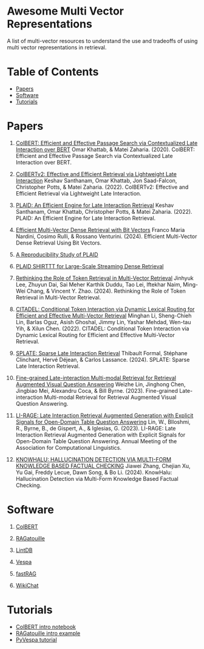 # Awesome Multi Vector Representations
A list of multi-vector resources to understand the use and tradeoffs of using multi vector representations in retrieval.

# Table of Contents
- [Papers](https://github.com/DeployQL/awesome-multi-vector/edit/main/README.md#papers)
- [Software](https://github.com/DeployQL/awesome-multi-vector/edit/main/README.md#software)
- [Tutorials](https://github.com/DeployQL/awesome-multi-vector/edit/main/README.md#tutorials)

# Papers

1. [ColBERT: Efficient and Effective Passage Search via Contextualized Late Interaction over BERT](https://arxiv.org/pdf/2004.12832)
Omar Khattab, & Matei Zaharia. (2020). ColBERT: Efficient and Effective Passage Search via Contextualized Late Interaction over BERT.

2. [ColBERTv2: Effective and Efficient Retrieval via Lightweight Late Interaction](https://arxiv.org/pdf/2112.01488)
Keshav Santhanam, Omar Khattab, Jon Saad-Falcon, Christopher Potts, & Matei Zaharia. (2022). ColBERTv2: Effective and Efficient Retrieval via Lightweight Late Interaction.

3. [PLAID: An Efficient Engine for Late Interaction Retrieval](https://arxiv.org/pdf/2205.09707)
Keshav Santhanam, Omar Khattab, Christopher Potts, & Matei Zaharia. (2022). PLAID: An Efficient Engine for Late Interaction Retrieval.

4. [Efficient Multi-Vector Dense Retrieval with Bit Vectors](https://arxiv.org/pdf/2309.17133)
Franco Maria Nardini, Cosimo Rulli, & Rossano Venturini. (2024). Efficient Multi-Vector Dense Retrieval Using Bit Vectors.

5. [A Reproducibility Study of PLAID](https://arxiv.org/pdf/2404.14989)

6. [PLAID SHIRTTT for Large-Scale Streaming Dense Retrieval](https://arxiv.org/pdf/2405.00975)

7. [Rethinking the Role of Token Retrieval in Multi-Vector Retrieval](https://arxiv.org/pdf/2304.01982)
Jinhyuk Lee, Zhuyun Dai, Sai Meher Karthik Duddu, Tao Lei, Iftekhar Naim, Ming-Wei Chang, & Vincent Y. Zhao. (2024). Rethinking the Role of Token Retrieval in Multi-Vector Retrieval.

8. [CITADEL: Conditional Token Interaction via Dynamic Lexical Routing for Efficient and Effective Multi-Vector Retrieval](https://arxiv.org/pdf/2211.10411)
Minghan Li, Sheng-Chieh Lin, Barlas Oguz, Asish Ghoshal, Jimmy Lin, Yashar Mehdad, Wen-tau Yih, & Xilun Chen. (2022). CITADEL: Conditional Token Interaction via Dynamic Lexical Routing for Efficient and Effective Multi-Vector Retrieval.

9. [SPLATE: Sparse Late Interaction Retrieval](https://arxiv.org/pdf/2404.13950)
Thibault Formal, Stéphane Clinchant, Hervé Déjean, & Carlos Lassance. (2024). SPLATE: Sparse Late Interaction Retrieval.

10. [Fine-grained Late-interaction Multi-modal Retrieval for Retrieval Augmented Visual Question Answering](https://arxiv.org/pdf/2309.17133)
Weizhe Lin, Jinghong Chen, Jingbiao Mei, Alexandru Coca, & Bill Byrne. (2023). Fine-grained Late-interaction Multi-modal Retrieval for Retrieval Augmented Visual Question Answering.

11. [LI-RAGE: Late Interaction Retrieval Augmented Generation with Explicit Signals for Open-Domain Table Question Answering](https://assets.amazon.science/31/53/3f562a4946e883e006b8c223d2a4/li-rage-late-interaction-retrieval-augmented-generation-with-explicit-signals-for-open-domain-table-question-answering.pdf)
Lin, W., Blloshmi, R., Byrne, B., de Gispert, A., & Iglesias, G. (2023). LI-RAGE: Late Interaction Retrieval Augmented Generation with Explicit Signals for Open-Domain Table Question Answering. Annual Meeting of the Association for Computational Linguistics.

12. [KNOWHALU: HALLUCINATION DETECTION VIA MULTI-FORM KNOWLEDGE BASED FACTUAL CHECKING](https://arxiv.org/pdf/2404.02935)
Jiawei Zhang, Chejian Xu, Yu Gai, Freddy Lecue, Dawn Song, & Bo Li. (2024). KnowHalu: Hallucination Detection via Multi-Form Knowledge Based Factual Checking.

# Software

1. [ColBERT](https://github.com/stanford-futuredata/ColBERT)

2. [RAGatouille](https://github.com/bclavie/RAGatouille)

3. [LintDB](https://github.com/DeployQL/LintDB/tree/main)

4. [Vespa](https://vespa.ai/)

5. [fastRAG](https://haystack.deepset.ai/integrations/fastrag)

6. [WikiChat](https://github.com/stanford-oval/WikiChat)

# Tutorials
- [ColBERT intro notebook](https://github.com/stanford-futuredata/ColBERT/blob/852271661b22567e3720f2dd56b6d503613a3228/docs/intro2updated.ipynb)
- [RAGatouille intro example](https://github.com/bclavie/RAGatouille/blob/main/examples/01-basic_indexing_and_search.ipynb)
- [PyVespa tutorial](https://pyvespa.readthedocs.io/en/latest/examples/colbert_standalone_Vespa-cloud.html)
